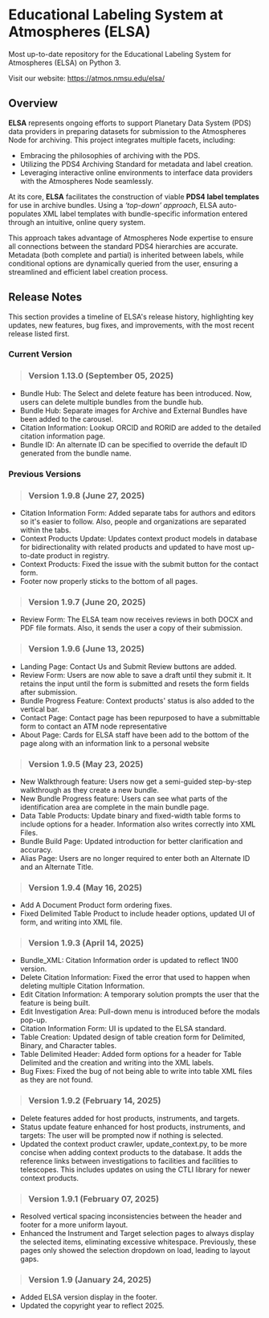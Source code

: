 # Educational Labeling System at Atmospheres (ELSA)
Most up-to-date repository for the Educational Labeling System for Atmospheres (ELSA) on Python 3.

Visit our website: https://atmos.nmsu.edu/elsa/


## **Overview**  
**ELSA** represents ongoing efforts to support Planetary Data System (PDS) data providers in preparing datasets for submission to the Atmospheres Node for archiving. This project integrates multiple facets, including:  
- Embracing the philosophies of archiving with the PDS.  
- Utilizing the PDS4 Archiving Standard for metadata and label creation.  
- Leveraging interactive online environments to interface data providers with the Atmospheres Node seamlessly.  

At its core, **ELSA** facilitates the construction of viable **PDS4 label templates** for use in archive bundles. Using a *‘top-down’ approach*, ELSA auto-populates XML label templates with bundle-specific information entered through an intuitive, online query system.  

This approach takes advantage of Atmospheres Node expertise to ensure all connections between the standard PDS4 hierarchies are accurate. Metadata (both complete and partial) is inherited between labels, while conditional options are dynamically queried from the user, ensuring a streamlined and efficient label creation process.


## **Release Notes** 
This section provides a timeline of ELSA's release history, highlighting key updates, new features, bug fixes, and improvements, with the most recent release listed first.

### **Current Version** 
> ### **Version 1.13.0 (September 05, 2025)**
- Bundle Hub: The Select and delete feature has been introduced. Now, users can delete multiple bundles from the bundle hub.
- Bundle Hub: Separate images for Archive and External Bundles have been added to the carousel.
- Citation Information: Lookup ORCID and RORID are added to the detailed citation information page.
- Bundle ID: An alternate ID can be specified to override the default ID generated from the bundle name.


### **Previous Versions** 

> ### **Version 1.9.8 (June 27, 2025)**
- Citation Information Form: Added separate tabs for authors and editors so it's easier to follow. Also, people and organizations are separated within the tabs.
- Context Products Update: Updates context product models in database for bidirectionality with related products and updated to have most
up-to-date product in registry.
- Context Products: Fixed the issue with the submit button for the contact form.
- Footer now properly sticks to the bottom of all pages.

> ### **Version 1.9.7 (June 20, 2025)**
- Review Form: The ELSA team now receives reviews in both DOCX and PDF file formats. Also, it sends the user a copy of their submission.
  
> ### **Version 1.9.6 (June 13, 2025)**
- Landing Page: Contact Us and Submit Review buttons are added.
- Review Form: Users are now able to save a draft until they submit it. It retains the input until the form is submitted and resets the form fields after submission.
- Bundle Progress Feature: Context products' status is also added to the vertical bar.
- Contact Page: Contact page has been repurposed to have a submittable form to contact an ATM node representative
- About Page: Cards for ELSA staff have been add to the bottom of the page along with an information link to a personal website

> ### **Version 1.9.5 (May 23, 2025)**
- New Walkthrough feature: Users now get a semi-guided step-by-step walkthrough as they create a new bundle.
- New Bundle Progress feature: Users can see what parts of the identification area are complete in the main bundle page.
- Data Table Products: Update binary and fixed-width table forms to include options for a header. Information also writes correctly into XML Files.
- Bundle Build Page: Updated introduction for better clarification and accuracy.
- Alias Page: Users are no longer required to enter both an Alternate ID and an Alternate Title.

> ### **Version 1.9.4 (May 16, 2025)**
- Add A Document Product form ordering fixes.
- Fixed Delimited Table Product to include header options, updated UI of form, and writing into XML file.

> ### **Version 1.9.3 (April 14, 2025)**
- Bundle_XML: Citation Information order is updated to reflect 1N00 version.
- Delete Citation Information: Fixed the error that used to happen when deleting multiple Citation Information.
- Edit Citation Information: A temporary solution prompts the user that the feature is being built.
- Edit Investigation Area: Pull-down menu is introduced before the modals pop-up.
- Citation Information Form: UI is updated to the ELSA standard.
- Table Creation: Updated design of table creation form for Delimited, Binary, and Character tables.
- Table Delimited Header: Added form options for a header for Table Delimited and the creation and writing into the XML labels.
- Bug Fixes: Fixed the bug of not being able to write into table XML files as they are not found. 

> ### **Version 1.9.2 (February 14, 2025)**
- Delete features added for host products, instruments, and targets.
- Status update feature enhanced for host products, instruments, and targets: The user will be prompted now if nothing is selected.
- Updated the context product crawler, update_context.py, to be more concise when adding context products to the database. It adds the reference links between investigations to facilities and facilities to telescopes. This includes updates on using the CTLI library for newer context products.
  
> ### **Version 1.9.1 (February 07, 2025)**
- Resolved vertical spacing inconsistencies between the header and footer for a more uniform layout.
- Enhanced the Instrument and Target selection pages to always display the selected items, eliminating excessive whitespace. Previously, these pages only showed the selection dropdown on load, leading to layout gaps.
  
> ### **Version 1.9 (January 24, 2025)**
- Added ELSA version display in the footer.
- Updated the copyright year to reflect 2025.



